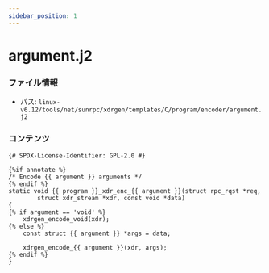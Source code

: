```yaml
---
sidebar_position: 1
---
```

# argument.j2

### ファイル情報

- パス: `linux-v6.12/tools/net/sunrpc/xdrgen/templates/C/program/encoder/argument.j2`

### コンテンツ

```j2
{# SPDX-License-Identifier: GPL-2.0 #}

{%if annotate %}
/* Encode {{ argument }} arguments */
{% endif %}
static void {{ program }}_xdr_enc_{{ argument }}(struct rpc_rqst *req,
		struct xdr_stream *xdr, const void *data)
{
{% if argument == 'void' %}
	xdrgen_encode_void(xdr);
{% else %}
	const struct {{ argument }} *args = data;

	xdrgen_encode_{{ argument }}(xdr, args);
{% endif %}
}

```
